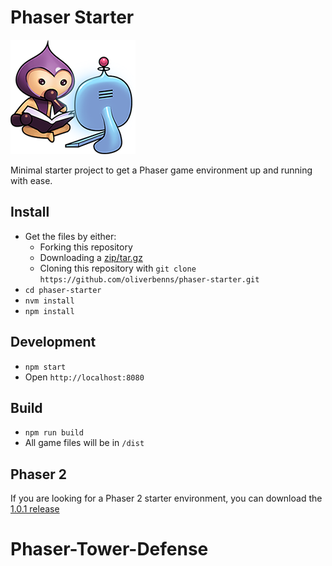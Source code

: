 # Phaser Starter

![Phaser avatar studying](./src/img/study.png)

Minimal starter project to get a Phaser game environment up and running with ease.

## Install
- Get the files by either:
  - Forking this repository
  - Downloading a [zip/tar.gz](https://github.com/oliverbenns/phaser-starter/releases)
  - Cloning this repository with `git clone https://github.com/oliverbenns/phaser-starter.git`
- `cd phaser-starter`
- `nvm install`
- `npm install`

## Development
- `npm start`
- Open `http://localhost:8080`

## Build
- `npm run build`
- All game files will be in `/dist`

## Phaser 2

If you are looking for a Phaser 2 starter environment, you can download the [1.0.1 release](https://github.com/oliverbenns/phaser-starter/releases/1.0.1)
# Phaser-Tower-Defense
